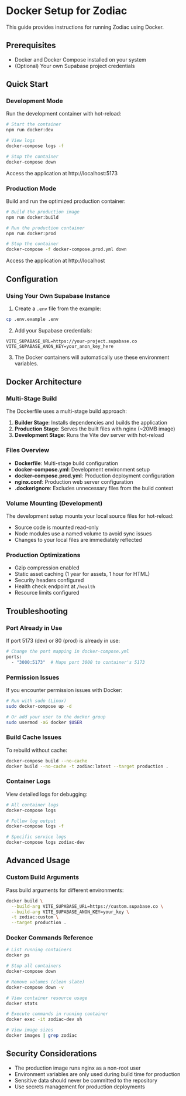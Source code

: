 # Docker Setup for Zodiac

This guide provides instructions for running Zodiac using Docker.

## Prerequisites

- Docker and Docker Compose installed on your system
- (Optional) Your own Supabase project credentials

## Quick Start

### Development Mode

Run the development container with hot-reload:

```bash
# Start the container
npm run docker:dev

# View logs
docker-compose logs -f

# Stop the container
docker-compose down
```

Access the application at http://localhost:5173

### Production Mode

Build and run the optimized production container:

```bash
# Build the production image
npm run docker:build

# Run the production container
npm run docker:prod

# Stop the container
docker-compose -f docker-compose.prod.yml down
```

Access the application at http://localhost

## Configuration

### Using Your Own Supabase Instance

1. Create a `.env` file from the example:
```bash
cp .env.example .env
```

2. Add your Supabase credentials:
```env
VITE_SUPABASE_URL=https://your-project.supabase.co
VITE_SUPABASE_ANON_KEY=your_anon_key_here
```

3. The Docker containers will automatically use these environment variables.

## Docker Architecture

### Multi-Stage Build

The Dockerfile uses a multi-stage build approach:

1. **Builder Stage**: Installs dependencies and builds the application
2. **Production Stage**: Serves the built files with nginx (~20MB image)
3. **Development Stage**: Runs the Vite dev server with hot-reload

### Files Overview

- **Dockerfile**: Multi-stage build configuration
- **docker-compose.yml**: Development environment setup
- **docker-compose.prod.yml**: Production deployment configuration
- **nginx.conf**: Production web server configuration
- **.dockerignore**: Excludes unnecessary files from the build context

### Volume Mounting (Development)

The development setup mounts your local source files for hot-reload:
- Source code is mounted read-only
- Node modules use a named volume to avoid sync issues
- Changes to your local files are immediately reflected

### Production Optimizations

- Gzip compression enabled
- Static asset caching (1 year for assets, 1 hour for HTML)
- Security headers configured
- Health check endpoint at `/health`
- Resource limits configured

## Troubleshooting

### Port Already in Use

If port 5173 (dev) or 80 (prod) is already in use:

```bash
# Change the port mapping in docker-compose.yml
ports:
  - "3000:5173"  # Maps port 3000 to container's 5173
```

### Permission Issues

If you encounter permission issues with Docker:

```bash
# Run with sudo (Linux)
sudo docker-compose up -d

# Or add your user to the docker group
sudo usermod -aG docker $USER
```

### Build Cache Issues

To rebuild without cache:

```bash
docker-compose build --no-cache
docker build --no-cache -t zodiac:latest --target production .
```

### Container Logs

View detailed logs for debugging:

```bash
# All container logs
docker-compose logs

# Follow log output
docker-compose logs -f

# Specific service logs
docker-compose logs zodiac-dev
```

## Advanced Usage

### Custom Build Arguments

Pass build arguments for different environments:

```bash
docker build \
  --build-arg VITE_SUPABASE_URL=https://custom.supabase.co \
  --build-arg VITE_SUPABASE_ANON_KEY=your_key \
  -t zodiac:custom \
  --target production .
```

### Docker Commands Reference

```bash
# List running containers
docker ps

# Stop all containers
docker-compose down

# Remove volumes (clean slate)
docker-compose down -v

# View container resource usage
docker stats

# Execute commands in running container
docker exec -it zodiac-dev sh

# View image sizes
docker images | grep zodiac
```

## Security Considerations

- The production image runs nginx as a non-root user
- Environment variables are only used during build time for production
- Sensitive data should never be committed to the repository
- Use secrets management for production deployments